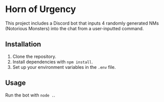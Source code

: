 # Horn of Urgency

This project includes a Discord bot that inputs 4 randomly generated NMs (Notorious Monsters) into the chat from a user-inputted command.

## Installation

1. Clone the repository.
2. Install dependencies with `npm install`.
3. Set up your environment variables in the `.env` file.

## Usage

Run the bot with `node .`.
